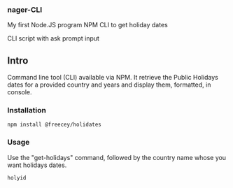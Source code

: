 ### nager-CLI
My first Node.JS program
NPM CLI to get holiday dates

CLI script with ask prompt input

## Intro

Command line tool (CLI) available via NPM. It retrieve the Public Holidays dates for a provided country and years and display them, formatted, in console.

### Installation 

```
npm install @freecey/holidates
```

### Usage 

Use the "get-holidays" command, followed by the country name whose you want holidays dates.

``` 
holyid
```
